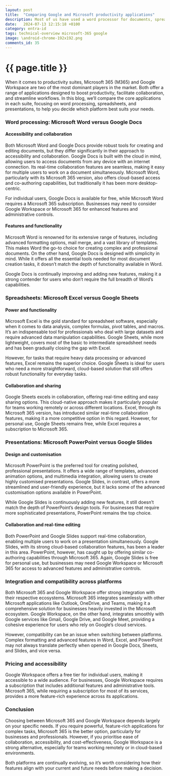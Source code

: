 ```yaml
---
layout: post
title:  "Comparing Google and Microsoft productivity applications"
description: Most of us have used a word processor for documents, spreadsheets, and perhaps even created presentations.  How doo Google and Microsoft stack up?
date:   2024-07-13 12:15:18 +0100
category: entra-id
tags: technical-overview microsoft-365 google
image: \android-chrome-192x192.png
comments_id: 35
---
```

<h1>{{ page.title }}</h1>


When it comes to productivity suites, Microsoft 365 (M365) and Google Workspace are two of the most dominant players in the market. Both offer a range of applications designed to boost productivity, facilitate collaboration, and streamline workflows. In this blog, we’ll compare the core applications in each suite, focusing on word processing, spreadsheets, and presentations, to help you decide which platform best suits your needs.

### Word processing: Microsoft Word versus Google Docs

#### Accessibility and collaboration

Both Microsoft Word and Google Docs provide robust tools for creating and editing documents, but they differ significantly in their approach to accessibility and collaboration. Google Docs is built with the cloud in mind, allowing users to access documents from any device with an internet connection. Its real-time collaboration features are seamless, making it easy for multiple users to work on a document simultaneously. Microsoft Word, particularly with its Microsoft 365 version, also offers cloud-based access and co-authoring capabilities, but traditionally it has been more desktop-centric.

For individual users, Google Docs is available for free, while Microsoft Word requires a Microsoft 365 subscription. Businesses may need to consider Google Workspace or Microsoft 365 for enhanced features and administrative controls.

#### Features and functionality

Microsoft Word is renowned for its extensive range of features, including advanced formatting options, mail merge, and a vast library of templates. This makes Word the go-to choice for creating complex and professional documents. On the other hand, Google Docs is designed with simplicity in mind. While it offers all the essential tools needed for most document creation tasks, it doesn’t match the depth of functionality available in Word.

Google Docs is continually improving and adding new features, making it a strong contender for users who don’t require the full breadth of Word’s capabilities.

### Spreadsheets: Microsoft Excel versus Google Sheets

#### Power and functionality

Microsoft Excel is the gold standard for spreadsheet software, especially when it comes to data analysis, complex formulas, pivot tables, and macros. It’s an indispensable tool for professionals who deal with large datasets and require advanced data manipulation capabilities. Google Sheets, while more lightweight, covers most of the basic to intermediate spreadsheet needs and has been gradually closing the gap with Excel.

However, for tasks that require heavy data processing or advanced features, Excel remains the superior choice. Google Sheets is ideal for users who need a more straightforward, cloud-based solution that still offers robust functionality for everyday tasks.

#### Collaboration and sharing

Google Sheets excels in collaboration, offering real-time editing and easy sharing options. This cloud-native approach makes it particularly popular for teams working remotely or across different locations. Excel, through its Microsoft 365 version, has introduced similar real-time collaboration features, making it a more competitive option in this regard. However, for personal use, Google Sheets remains free, while Excel requires a subscription to Microsoft 365.

### Presentations: Microsoft PowerPoint versus Google Slides

#### Design and customisation

Microsoft PowerPoint is the preferred tool for creating polished, professional presentations. It offers a wide range of templates, advanced animation options, and multimedia integration, allowing users to create highly customised presentations. Google Slides, in contrast, offers a more streamlined and user-friendly experience, but it lacks some of the advanced customisation options available in PowerPoint.

While Google Slides is continuously adding new features, it still doesn’t match the depth of PowerPoint’s design tools. For businesses that require more sophisticated presentations, PowerPoint remains the top choice.

#### Collaboration and real-time editing

Both PowerPoint and Google Slides support real-time collaboration, enabling multiple users to work on a presentation simultaneously. Google Slides, with its strong cloud-based collaboration features, has been a leader in this area. PowerPoint, however, has caught up by offering similar co-authoring capabilities through Microsoft 365. Again, Google Slides is free for personal use, but businesses may need Google Workspace or Microsoft 365 for access to advanced features and administrative controls.

### Integration and compatibility across platforms

Both Microsoft 365 and Google Workspace offer strong integration with their respective ecosystems. Microsoft 365 integrates seamlessly with other Microsoft applications like Outlook, OneDrive, and Teams, making it a comprehensive solution for businesses heavily invested in the Microsoft ecosystem. Google Workspace, on the other hand, integrates smoothly with Google services like Gmail, Google Drive, and Google Meet, providing a cohesive experience for users who rely on Google’s cloud services.

However, compatibility can be an issue when switching between platforms. Complex formatting and advanced features in Word, Excel, and PowerPoint may not always translate perfectly when opened in Google Docs, Sheets, and Slides, and vice versa.

### Pricing and accessibility

Google Workspace offers a free tier for individual users, making it accessible to a wide audience. For businesses, Google Workspace requires a subscription that includes additional features and administrative tools. Microsoft 365, while requiring a subscription for most of its services, provides a more feature-rich experience across its applications.

### Conclusion

Choosing between Microsoft 365 and Google Workspace depends largely on your specific needs. If you require powerful, feature-rich applications for complex tasks, Microsoft 365 is the better option, particularly for businesses and professionals. However, if you prioritise ease of collaboration, accessibility, and cost-effectiveness, Google Workspace is a strong alternative, especially for teams working remotely or in cloud-based environments.

Both platforms are continually evolving, so it’s worth considering how their features align with your current and future needs before making a decision.
